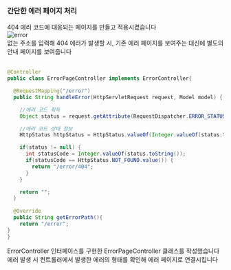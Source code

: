 ### 간단한 에러 페이지 처리  

404 에러 코드에 대응되는 페이지를 만들고 적용시켰습니다  
![error](https://user-images.githubusercontent.com/80666066/120124051-35dcba00-c1ed-11eb-9fcd-ccd05ddc1168.gif)  
없는 주소를 입력해 404 에러가 발생할 시, 기존 에러 페이지를 보여주는 대신에 별도의 안내 페이지를 보여줍니다  
</br>

```java
@Controller
public class ErrorPageController implements ErrorController{

  @RequestMapping("/error")
  public String handleError(HttpServletRequest request, Model model) {

    //에러 코드 획득
    Object status = request.getAttribute(RequestDispatcher.ERROR_STATUS_CODE);

    //에러 코드 상태 정보
    HttpStatus httpStatus = HttpStatus.valueOf(Integer.valueOf(status.toString()));

    if(status != null) {
      int statusCode = Integer.valueOf(status.toString());
      if(statusCode == HttpStatus.NOT_FOUND.value()) {
        return "/error/404";
      }
    }

    return "";
  }
  
  @Override
  public String getErrorPath(){
  	return "/error";
}
}
```  
ErrorController 인터페이스를 구현한 ErrorPageController 클래스를 작성했습니다  
에러 발생 시 컨트롤러에서 발생한 에러의 형태를 확인해 에러 페이지로 연결시킵니다  

